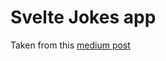 # Svelte Jokes app

Taken from this [medium post](https://medium.com/@karthiram165/build-a-jokes-app-with-svelte-rocke-86bfbeae7401)